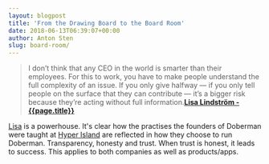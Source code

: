 ```yaml
---
layout: blogpost
title: 'From the Drawing Board to the Board Room'
date: 2018-06-13T06:39:07+00:00
author: Anton Sten
slug: board-room/
---
```


>I don’t think that any CEO in the world is smarter than their employees. For this to work, you have to make people understand the full complexity of an issue. If you only give halfway — if you only tell people on the surface that they can contribute — it’s a bigger risk because they’re acting without full information.**[Lisa Lindström - {{page.title}}](https://99u.adobe.com/articles/59229/from-the-drawing-board-to-the-board-room)**

[Lisa](https://twitter.com/lisalindstrm) is a powerhouse. It's clear how the practises the founders of Doberman were taught at [Hyper Island](/no-classes) are reflected in how they choose to run Doberman. Transparency, honesty and trust. When trust is honest, it leads to success. This applies to both companies as well as products/apps.
